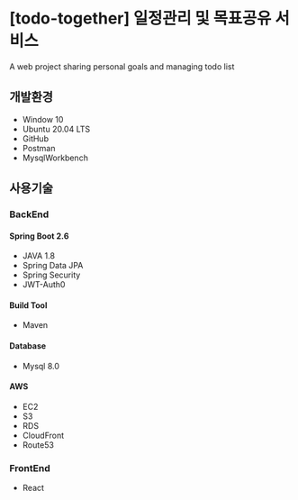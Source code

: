 # [todo-together] 일정관리 및 목표공유 서비스
A web project sharing personal goals and managing todo list

## 개발환경
- Window 10
- Ubuntu 20.04 LTS
- GitHub
- Postman
- MysqlWorkbench

## 사용기술
### BackEnd
#### Spring Boot 2.6
- JAVA 1.8
- Spring Data JPA
- Spring Security
- JWT-Auth0
#### Build Tool
- Maven
#### Database
- Mysql 8.0
#### AWS
- EC2
- S3
- RDS
- CloudFront
- Route53

### FrontEnd
- React
